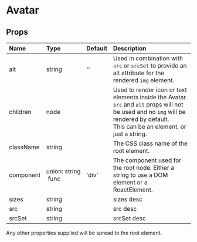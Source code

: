 Avatar
======



Props
-----

| Name | Type | Default | Description |
|:-----|:-----|:--------|:------------|
| alt | string | '' | Used in combination with `src` or `srcSet` to provide an alt attribute for the rendered `img` element. |
| children | node |  | Used to render icon or text elements inside the Avatar. `src` and `alt` props will not be used and no `img` will be rendered by default.<br>This can be an element, or just a string. |
| className | string |  | The CSS class name of the root element. |
| component | union:&nbsp;string<br>&nbsp;func<br> | 'div' | The component used for the root node. Either a string to use a DOM element or a ReactElement. |
| sizes | string |  | sizes desc |
| src | string |  | src desc |
| srcSet | string |  | srcSet desc |

Any other properties supplied will be spread to the root element.
